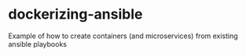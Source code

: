 # dockerizing-ansible
Example of how to create containers (and microservices) from existing ansible playbooks
